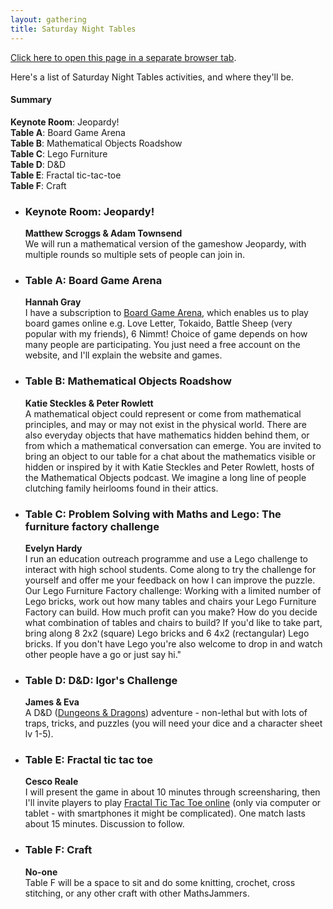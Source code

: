 ```yaml
---
layout: gathering
title: Saturday Night Tables
---
```


<a href="https://www.mathsjam.com/gathering/uk/2020/saturday-night-tables" target="_blank">Click here to open this page in a separate browser tab</a>. 

Here's a list of Saturday Night Tables activities, and where they'll be.

<h4>Summary</h4>
<strong>Keynote Room</strong>: Jeopardy!<br />
<strong>Table A</strong>: Board Game Arena<br />
<strong>Table B</strong>: Mathematical Objects Roadshow<br />
<strong>Table C</strong>: Lego Furniture<br />
<strong>Table D</strong>: D&amp;D<br />
<strong>Table E</strong>: Fractal tic-tac-toe<br />
<strong>Table F</strong>: Craft<br />

<ul>
<li><h3>Keynote Room: Jeopardy!</h3>
<b>Matthew Scroggs &amp; Adam Townsend</b><br />
We will run a mathematical version of the gameshow Jeopardy, with multiple rounds so multiple sets of people can join in.</li>
  <li><h3>Table A: Board Game Arena</h3>
<b>Hannah Gray</b><br />
I have a subscription to <a href="http://www.boardgamearena.com">Board Game Arena</a>, which enables us to play board games online e.g. Love Letter, Tokaido, Battle Sheep (very popular with my friends), 6 Nimmt! Choice of game depends on how many people are participating. You just need a free account on the website, and I'll explain the website and games.</li>
  <li><h3>Table B: Mathematical Objects Roadshow</h3>
<b>Katie Steckles &amp; Peter Rowlett</b><br />
A mathematical object could represent or come from mathematical principles, and may or may not exist in the physical world. There are also everyday objects that have mathematics hidden behind them, or from which a mathematical conversation can emerge. You are invited to bring an object to our table for a chat about the mathematics visible or hidden or inspired by it with Katie Steckles and Peter Rowlett, hosts of the Mathematical Objects podcast. We imagine a long line of people clutching family heirlooms found in their attics.</li>
  <li><h3>Table C: Problem Solving with Maths and Lego: The furniture factory challenge</h3>
<b>Evelyn Hardy</b><br />
I run an education outreach programme and use a Lego challenge to interact with high school students. Come along to try the challenge for yourself and offer me your feedback on how I can improve the puzzle. Our Lego Furniture Factory challenge: Working with a limited number of Lego bricks, work out how many tables and chairs your Lego Furniture Factory can build. How much profit can you make? How do you decide what combination of tables and chairs to build? If you'd like to take part, bring along 8 2x2 (square) Lego bricks and 6 4x2 (rectangular) Lego bricks. If you don't have Lego you're also welcome to drop in and watch other people have a go or just say hi."</li>
  <li><h3>Table D: D&amp;D: Igor's Challenge</h3>
<b>James &amp; Eva</b><br />
    A D&amp;D (<a href="https://dnd.wizards.com/lore">Dungeons &amp; Dragons</a>) adventure - non-lethal but with lots of traps, tricks, and puzzles (you will need your dice and a character sheet lv 1-5).</li>
 <li><h3>Table E: Fractal tic tac toe</h3>
<b>Cesco Reale</b><br />
I will present the game in about 10 minutes through screensharing, then I'll invite players to play <a href="http://www.rimosco.it/tris_frattale/">Fractal Tic Tac Toe online</a> (only via computer or tablet - with smartphones it might be complicated). One match lasts about 15 minutes. Discussion to follow.</li>
 <li><h3>Table F: Craft</h3>
<b>No-one</b><br />
Table F will be a space to sit and do some knitting, crochet, cross stitching, or any other craft with other MathsJammers.
</ul>

